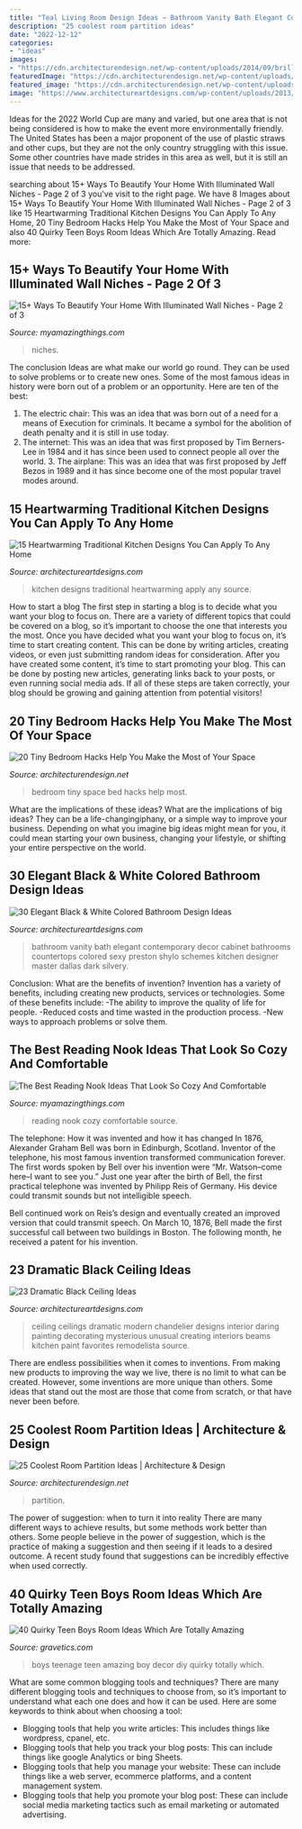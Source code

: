```yaml
---
title: "Teal Living Room Design Ideas ~ Bathroom Vanity Bath Elegant Contemporary Decor Cabinet Bathrooms Countertops Colored Sexy Preston Shylo Schemes Kitchen Designer Master Dallas Dark Silvery"
description: "25 coolest room partition ideas"
date: "2022-12-12"
categories:
- "ideas"
images:
- "https://cdn.architecturendesign.net/wp-content/uploads/2014/09/brilliant-ideas-for-tiny-bedroom-3.jpg"
featuredImage: "https://cdn.architecturendesign.net/wp-content/uploads/2014/08/951.jpg"
featured_image: "https://cdn.architecturendesign.net/wp-content/uploads/2014/08/951.jpg"
image: "https://www.architectureartdesigns.com/wp-content/uploads/2013/10/b1.jpg"
---
```



Ideas for the 2022 World Cup are many and varied, but one area that is not being considered is how to make the event more environmentally friendly. The United States has been a major proponent of the use of plastic straws and other cups, but they are not the only country struggling with this issue. Some other countries have made strides in this area as well, but it is still an issue that needs to be addressed.

	

		
searching about 15+ Ways To Beautify Your Home With Illuminated Wall Niches - Page 2 of 3 you've visit to the right page. We have 8 Images about 15+ Ways To Beautify Your Home With Illuminated Wall Niches - Page 2 of 3 like 15 Heartwarming Traditional Kitchen Designs You Can Apply To Any Home, 20 Tiny Bedroom Hacks Help You Make the Most of Your Space and also 40 Quirky Teen Boys Room Ideas Which Are Totally Amazing. Read more:
		
    
## 15+ Ways To Beautify Your Home With Illuminated Wall Niches - Page 2 Of 3

<img loading=lazy src="https://myamazingthings.com/wp-content/uploads/2016/12/interior.jpg" onerror="this.onerror=null;this.src='https://tse3.mm.bing.net/th?id=OIP.MVwTx4vWvJ3u7ZFzNHhxcQHaF2&amp;pid=15.1';" alt="15+ Ways To Beautify Your Home With Illuminated Wall Niches - Page 2 of 3">

_Source: myamazingthings.com_

>niches. 

	

The conclusion
Ideas are what make our world go round. They can be used to solve problems or to create new ones. Some of the most famous ideas in history were born out of a problem or an opportunity. Here are ten of the best:
1. The electric chair: This was an idea that was born out of a need for a means of Execution for criminals. It became a symbol for the abolition of death penalty and it is still in use today.
2. The internet: This was an idea that was first proposed by Tim Berners-Lee in 1984 and it has since been used to connect people all over the world. 3. The airplane: This was an idea that was first proposed by Jeff Bezos in 1989 and it has since become one of the most popular travel modes around. 
    
## 15 Heartwarming Traditional Kitchen Designs You Can Apply To Any Home

<img loading=lazy src="https://www.architectureartdesigns.com/wp-content/uploads/2014/10/15-Heartwarming-Traditional-Kitchen-Designs-You-Can-Apply-To-Any-Home-9-630x945.jpg" onerror="this.onerror=null;this.src='https://tse4.mm.bing.net/th?id=OIP.dZ-wrR3hhgH4sdDS0Aw4oAHaLH&amp;pid=15.1';" alt="15 Heartwarming Traditional Kitchen Designs You Can Apply To Any Home">

_Source: architectureartdesigns.com_

>kitchen designs traditional heartwarming apply any source. 

	

How to start a blog
The first step in starting a blog is to decide what you want your blog to focus on. There are a variety of different topics that could be covered on a blog, so it’s important to choose the one that interests you the most. Once you have decided what you want your blog to focus on, it’s time to start creating content. This can be done by writing articles, creating videos, or even just submitting random ideas for consideration. After you have created some content, it’s time to start promoting your blog. This can be done by posting new articles, generating links back to your posts, or even running social media ads. If all of these steps are taken correctly, your blog should be growing and gaining attention from potential visitors!

    
## 20 Tiny Bedroom Hacks Help You Make The Most Of Your Space

<img loading=lazy src="https://cdn.architecturendesign.net/wp-content/uploads/2014/09/brilliant-ideas-for-tiny-bedroom-3.jpg" onerror="this.onerror=null;this.src='https://tse2.mm.bing.net/th?id=OIP.NwGbqJJzj9FTGxzvawxOUgHaKu&amp;pid=15.1';" alt="20 Tiny Bedroom Hacks Help You Make the Most of Your Space">

_Source: architecturendesign.net_

>bedroom tiny space bed hacks help most. 

	

What are the implications of these ideas?
What are the implications of big ideas? They can be a life-changingiphany, or a simple way to improve your business. Depending on what you imagine big ideas might mean for you, it could mean starting your own business, changing your lifestyle, or shifting your entire perspective on the world.

    
## 30 Elegant Black &amp; White Colored Bathroom Design Ideas

<img loading=lazy src="https://www.architectureartdesigns.com/wp-content/uploads/2013/10/b1.jpg" onerror="this.onerror=null;this.src='https://tse3.mm.bing.net/th?id=OIP.Yx0JkoRtpGqgisqYTmX02QAAAA&amp;pid=15.1';" alt="30 Elegant Black &amp; White Colored Bathroom Design Ideas">

_Source: architectureartdesigns.com_

>bathroom vanity bath elegant contemporary decor cabinet bathrooms countertops colored sexy preston shylo schemes kitchen designer master dallas dark silvery. 

	

Conclusion: What are the benefits of invention?
Invention has a variety of benefits, including creating new products, services or technologies. Some of these benefits include: 
-The ability to improve the quality of life for people. 
-Reduced costs and time wasted in the production process.
-New ways to approach problems or solve them.

    
## The Best Reading Nook Ideas That Look So Cozy And Comfortable

<img loading=lazy src="http://myamazingthings.com/wp-content/uploads/2017/08/reading-nook-5.jpg" onerror="this.onerror=null;this.src='https://tse2.mm.bing.net/th?id=OIP.H9MoPAJQ0_y2XDG5VspK_AHaLH&amp;pid=15.1';" alt="The Best Reading Nook Ideas That Look So Cozy And Comfortable">

_Source: myamazingthings.com_

>reading nook cozy comfortable source. 

	

The telephone: How it was invented and how it has changed
In 1876, Alexander Graham Bell was born in Edinburgh, Scotland. Inventor of the telephone, his most famous invention transformed communication forever. The first words spoken by Bell over his invention were “Mr. Watson–come here–I want to see you.” 
Just one year after the birth of Bell, the first practical telephone was invented by Philipp Reis of Germany. His device could transmit sounds but not intelligible speech. 

Bell continued work on Reis’s design and eventually created an improved version that could transmit speech. On March 10, 1876, Bell made the first successful call between two buildings in Boston. The following month, he received a patent for his invention.

    
## 23 Dramatic Black Ceiling Ideas

<img loading=lazy src="https://www.architectureartdesigns.com/wp-content/uploads/2013/11/1218.jpg" onerror="this.onerror=null;this.src='https://tse4.mm.bing.net/th?id=OIP.r30iuVcAAbvnJLobQHG8BwHaLH&amp;pid=15.1';" alt="23 Dramatic Black Ceiling Ideas">

_Source: architectureartdesigns.com_

>ceiling ceilings dramatic modern chandelier designs interior daring painting decorating mysterious unusual creating interiors beams kitchen paint favorites remodelista source. 

	

There are endless possibilities when it comes to inventions. From making new products to improving the way we live, there is no limit to what can be created. However, some inventions are more unique than others. Some ideas that stand out the most are those that come from scratch, or that have never been before.

    
## 25 Coolest Room Partition Ideas | Architecture &amp; Design

<img loading=lazy src="https://cdn.architecturendesign.net/wp-content/uploads/2014/08/951.jpg" onerror="this.onerror=null;this.src='https://tse3.mm.bing.net/th?id=OIP.l6uPWvwx0ulWGilhQm37mgHaLK&amp;pid=15.1';" alt="25 Coolest Room Partition Ideas | Architecture &amp; Design">

_Source: architecturendesign.net_

>partition. 

	

The power of suggestion: when to turn it into reality
There are many different ways to achieve results, but some methods work better than others. Some people believe in the power of suggestion, which is the practice of making a suggestion and then seeing if it leads to a desired outcome. A recent study found that suggestions can be incredibly effective when used correctly.

    
## 40 Quirky Teen Boys Room Ideas Which Are Totally Amazing

<img loading=lazy src="http://www.gravetics.com/wp-content/uploads/2017/06/DIY-Teenage-Boy-Room-Decor.jpg" onerror="this.onerror=null;this.src='https://tse1.mm.bing.net/th?id=OIP.FNc_L6PGQuZVq1Vj7myhoAHaKW&amp;pid=15.1';" alt="40 Quirky Teen Boys Room Ideas Which Are Totally Amazing">

_Source: gravetics.com_

>boys teenage teen amazing boy decor diy quirky totally which. 

	

What are some common blogging tools and techniques?
There are many different blogging tools and techniques to choose from, so it’s important to understand what each one does and how it can be used. Here are some keywords to think about when choosing a tool:
- Blogging tools that help you write articles: This includes things like wordpress, cpanel, etc.
- Blogging tools that help you track your blog posts: This can include things like google Analytics or bing Sheets.
- Blogging tools that help you manage your website: These can include things like a web server, ecommerce platforms, and a content management system. 
- Blogging tools that help you promote your blog post: These can include social media marketing tactics such as email marketing or automated advertising.

